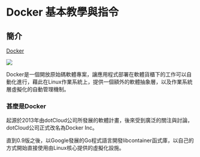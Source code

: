 # Docker 基本教學與指令
## 簡介
[Docker](https://www.docker.com/)

![](https://www.docker.com/sites/default/files/social/docker_facebook_share.png)

Docker是一個開放原始碼軟體專案，讓應用程式部署在軟體貨櫃下的工作可以自動化進行，藉此在Linux作業系統上，提供一個額外的軟體抽象層，以及作業系統層虛擬化的自動管理機制。
### 甚麼是Docker
起源於2013年由dotCloud公司所發展的軟體計畫，後來受到廣泛的關注與討論，dotCloud公司正式改名為Docker Inc。

直到0.9版之後，以Google發展的Go程式語言開發libcontainer函式庫，以自己的方式開始直接使用由Linux核心提供的虛擬化設施。

